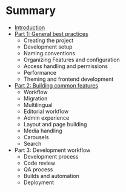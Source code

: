 # Summary

* [Introduction](README.md)
* [Part 1: General best practices](part-1-general-best-practices.md)
  * Creating the project
  * Development setup
  * Naming conventions
  * Organizing Features and configuration
  * Access handling and permissions
  * Performance
  * Theming and frontend development
* [Part 2: Building common features](part-2-building-common-features.md)
  * Workflow
  * Migration
  * Multilingual
  * Editorial workflow
  * Admin experience
  * Layout and page building
  * Media handling
  * Carousels
  * Search
* Part 3: Development workflow
  * Development process
  * Code review
  * QA process
  * Builds and automation
  * Deployment



